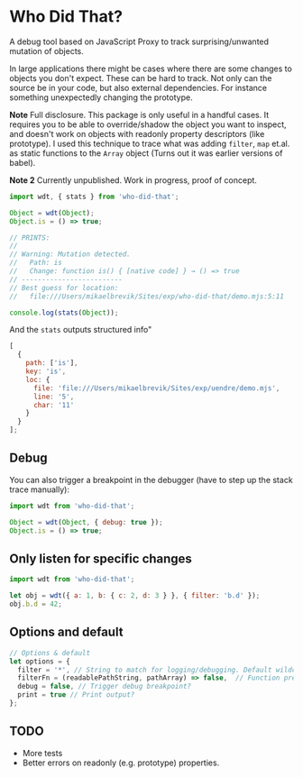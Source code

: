 # Who Did That?

A debug tool based on JavaScript Proxy to track surprising/unwanted mutation of objects.

In large applications there might be cases where there are some changes to objects you don't expect. These can be hard to track. Not only can the source be in your code, but also external dependencies. For instance something unexpectedly changing the prototype.

**Note** Full disclosure. This package is only useful in a handful cases. It requires you to be able to override/shadow the object you want to inspect, and doesn't work on objects with readonly property descriptors (like prototype). I used this technique to trace what was adding `filter`, `map` et.al. as static functions to the `Array` object (Turns out it was earlier versions of babel).

**Note 2** Currently unpublished. Work in progress, proof of concept.

```js
import wdt, { stats } from 'who-did-that';

Object = wdt(Object);
Object.is = () => true;

// PRINTS:
//
// Warning: Mutation detected.
//   Path: is
//   Change: function is() { [native code] } → () => true
// -------------------------
// Best guess for location:
//   file:///Users/mikaelbrevik/Sites/exp/who-did-that/demo.mjs:5:11

console.log(stats(Object));
```

And the `stats` outputs structured info"

```js
[
  {
    path: ['is'],
    key: 'is',
    loc: {
      file: 'file:///Users/mikaelbrevik/Sites/exp/uendre/demo.mjs',
      line: '5',
      char: '11'
    }
  }
];
```

## Debug

You can also trigger a breakpoint in the debugger (have to step up the stack trace manually):

```js
import wdt from 'who-did-that';

Object = wdt(Object, { debug: true });
Object.is = () => true;
```

## Only listen for specific changes

```js
import wdt from 'who-did-that';

let obj = wdt({ a: 1, b: { c: 2, d: 3 } }, { filter: 'b.d' });
obj.b.d = 42;
```

## Options and default

```js
// Options & default
let options = {
  filter = '*', // String to match for logging/debugging. Default wildcard (everything)
  filterFn = (readablePathString, pathArray) => false,  // Function predicate for filtering  similar to filter string above
  debug = false, // Trigger debug breakpoint?
  print = true // Print output?
};
```

## TODO

* More tests
* Better errors on readonly (e.g. prototype) properties.
